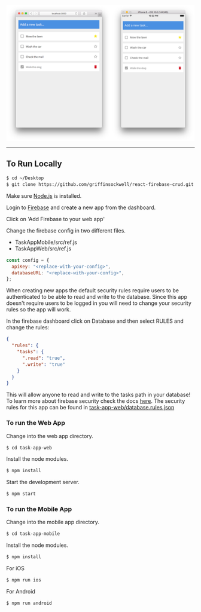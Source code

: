 ![screenshot](screenshot.png)

---

## To Run Locally

```bash
$ cd ~/Desktop
$ git clone https://github.com/griffinsockwell/react-firebase-crud.git
```

Make sure [Node.js](https://nodejs.org/) is installed.

Login to [Firebase](https://console.firebase.google.com/) and create a new app from the dashboard.

Click on 'Add Firebase to your web app'

Change the firebase config in two different files.

* TaskAppMobile/src/ref.js
* TaskAppWeb/src/ref.js

```js
const config = {
  apiKey: "<replace-with-your-config>",
  databaseURL: "<replace-with-your-config>",
};
```

When creating new apps the default security rules require users to be authenticated to be able to read and write to the database. Since this app doesn't require users to be logged in you will need to change your security rules so the app will work.

In the firebase dashboard click on Database and then select RULES and change the rules:

```json
{
  "rules": {
    "tasks": {
      ".read": "true",
      ".write": "true"
    }
  }
}
```

This will allow anyone to read and write to the tasks path in your database!
To learn more about firebase security check the docs [here](https://firebase.google.com/docs/database/security/).
The security rules for this app can be found in [task-app-web/database.rules.json](task-app-web/database.rules.json)

### To run the Web App

Change into the web app directory.
```bash
$ cd task-app-web
```

Install the node modules.
```bash
$ npm install
```

Start the development server.
```bash
$ npm start
```

### To run the Mobile App

Change into the mobile app directory.
```bash
$ cd task-app-mobile
```

Install the node modules.
```bash
$ npm install
```

For iOS
```bash
$ npm run ios
```

For Android
```bash
$ npm run android
```
